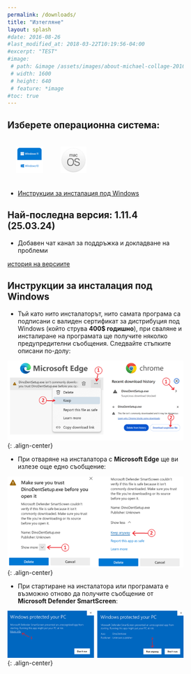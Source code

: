 ```yaml
---
permalink: /downloads/
title: "Изтегляне"
layout: splash
#date: 2016-08-26
#last_modified_at: 2018-03-22T10:19:56-04:00
#excerpt: "TEST"
#image:
 # path: &image /assets/images/about-michael-collage-2016.jpg
 # width: 1600
 # height: 640
 # feature: *image
#toc: true
---
```


<style>
* {
  box-sizing: border-box;
}

.column {
  float: left;
  width: 25%;
  padding: 20px;
  text-align: center;
}

/* Clearfix (clear floats) */
.row::after {
  float: center;
  content: "";
  clear: both;
  display: table;
}
</style>

## Изберете операционна система:

<div class="row">

  <div class="column">
     <a href="https://github.com/thefinalcutbg/DinoDent/releases/download/v1.11.4/DinoDentSetup.exe"><img src="/assets/images/win.png"></a>
  </div>
  <div class="column">
    <a href="https://github.com/thefinalcutbg/DinoDent/releases/download/v1.11.4/dinodent-macos.dmg"><img src="/assets/images/mac.png"></a>
  </div>

</div>

- [Инструкции за инсталация под Windows](#инструкции-за-инсталация-под-windows)

## Най-последна версия: 1.11.4 (25.03.24)
- Добавен чат канал за поддръжка и докладване на проблеми

[история на версиите](/changelog/)

## Инструкции за инсталация под Windows

- Тъй като нито инсталаторът, нито самата програма са подписани с валиден сертификат за дистрибуция
под Windows (който струва <b>400$ годишно</b>), при сваляне и инсталиране на програмата ще получите няколко предупредителни съобщения. Следвайте стъпките описани по-долу:

![image-center](/assets/images/wininstr0.png){: .align-center}<br>

- При отваряне на инсталатора с <b>Microsoft Edge</b> ще ви излезе още едно съобщение:

![image-center](/assets/images/wininstr1.png){: .align-center}<br>

- При стартиране на инсталатора или програмата e възможно отново да получите съобщение от <b>Microsoft Defender SmartScreen</b>:

![image-center](/assets/images/wininstr2.png){: .align-center}<br>
